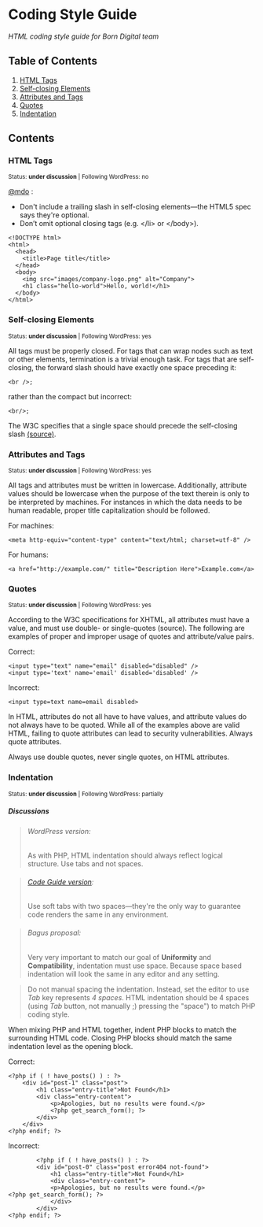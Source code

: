 # Coding Style Guide

*HTML coding style guide for Born Digital team*

## Table of Contents

  1. [HTML Tags](#html-tags)
  2. [Self-closing Elements](#self-closing-elements)
  3. [Attributes and Tags](#attributes-and-tags)
  4. [Quotes](#quotes)
  5. [Indentation](#indentation)


## Contents

### HTML Tags

<sup>Status: **under discussion**  | Following WordPress: no</sup>

[@mdo](http://codeguide.co/#html) :
<ul>
<li> Don't include a trailing slash in self-closing elements—the HTML5 spec says they're optional. </li>
<li> Don’t omit optional closing tags (e.g. &lt;/li&gt; or &lt;/body&gt;). </li>
</ul>

```
<!DOCTYPE html>
<html>
  <head>
    <title>Page title</title>
  </head>
  <body>
    <img src="images/company-logo.png" alt="Company">
    <h1 class="hello-world">Hello, world!</h1>
  </body>
</html>
```


### Self-closing Elements

<sup>Status: **under discussion**  | Following WordPress: yes</sup>

All tags must be properly closed. For tags that can wrap nodes such as text or other elements, termination is a trivial enough task. For tags that are self-closing, the forward slash should have exactly one space preceding it:

```
<br />;
```
rather than the compact but incorrect:
```
<br/>;
```
The W3C specifies that a single space should precede the self-closing slash [(source)](https://www.w3.org/TR/xhtml1/#C_2).


### Attributes and Tags

<sup>Status: **under discussion**  | Following WordPress: yes</sup>

All tags and attributes must be written in lowercase. Additionally, attribute values should be lowercase when the purpose of the text therein is only to be interpreted by machines. For instances in which the data needs to be human readable, proper title capitalization should be followed.

For machines:

```
<meta http-equiv="content-type" content="text/html; charset=utf-8" />
```
For humans:

```
<a href="http://example.com/" title="Description Here">Example.com</a>
```

### Quotes

<sup>Status: **under discussion**  | Following WordPress: yes</sup>

According to the W3C specifications for XHTML, all attributes must have a value, and must use double- or single-quotes (source). The following are examples of proper and improper usage of quotes and attribute/value pairs.

Correct:

```
<input type="text" name="email" disabled="disabled" />
<input type='text' name='email' disabled='disabled' />
```

Incorrect:

```
<input type=text name=email disabled>
```

In HTML, attributes do not all have to have values, and attribute values do not always have to be quoted. While all of the examples above are valid HTML, failing to quote attributes can lead to security vulnerabilities. Always quote attributes.

Always use double quotes, never single quotes, on HTML attributes.



### Indentation

<sup>Status: **under discussion**  | Following WordPress: partially</sup>

>
##### Discussions
>###### WordPress version:
>As with PHP, HTML indentation should always reflect logical structure. Use tabs and not spaces.

>###### [Code Guide version](http://codeguide.co/#html-syntax):
>Use soft tabs with two spaces—they're the only way to guarantee code renders the same in any environment.

>###### Bagus proposal:
>Very very important to match our goal of **Uniformity** and **Compatibility**, indentation must use space. Because space based indentation will look the same in any editor and any setting.

>Do not manual spacing the indentation. Instead, set the editor to use *Tab* key represents *4 spaces*. HTML indentation should be 4 spaces (using *Tab* button, not manually ;) pressing the "space") to match PHP coding style.
>

When mixing PHP and HTML together, indent PHP blocks to match the surrounding HTML code. Closing PHP blocks should match the same indentation level as the opening block.

Correct:

```
<?php if ( ! have_posts() ) : ?>
    <div id="post-1" class="post">
        <h1 class="entry-title">Not Found</h1>
        <div class="entry-content">
            <p>Apologies, but no results were found.</p>
            <?php get_search_form(); ?>
        </div>
    </div>
<?php endif; ?>
```

Incorrect:

```
        <?php if ( ! have_posts() ) : ?>
        <div id="post-0" class="post error404 not-found">
            <h1 class="entry-title">Not Found</h1>
            <div class="entry-content">
            <p>Apologies, but no results were found.</p>
<?php get_search_form(); ?>
            </div>
        </div>
<?php endif; ?>
```
